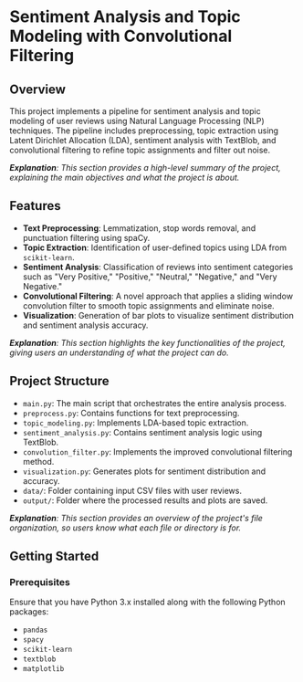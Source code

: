 # Sentiment Analysis and Topic Modeling with Convolutional Filtering

## Overview
This project implements a pipeline for sentiment analysis and topic modeling of user reviews using Natural Language Processing (NLP) techniques. The pipeline includes preprocessing, topic extraction using Latent Dirichlet Allocation (LDA), sentiment analysis with TextBlob, and convolutional filtering to refine topic assignments and filter out noise.

_**Explanation**: This section provides a high-level summary of the project, explaining the main objectives and what the project is about._

## Features
- **Text Preprocessing**: Lemmatization, stop words removal, and punctuation filtering using spaCy.
- **Topic Extraction**: Identification of user-defined topics using LDA from `scikit-learn`.
- **Sentiment Analysis**: Classification of reviews into sentiment categories such as "Very Positive," "Positive," "Neutral," "Negative," and "Very Negative."
- **Convolutional Filtering**: A novel approach that applies a sliding window convolution filter to smooth topic assignments and eliminate noise.
- **Visualization**: Generation of bar plots to visualize sentiment distribution and sentiment analysis accuracy.

_**Explanation**: This section highlights the key functionalities of the project, giving users an understanding of what the project can do._

## Project Structure
- `main.py`: The main script that orchestrates the entire analysis process.
- `preprocess.py`: Contains functions for text preprocessing.
- `topic_modeling.py`: Implements LDA-based topic extraction.
- `sentiment_analysis.py`: Contains sentiment analysis logic using TextBlob.
- `convolution_filter.py`: Implements the improved convolutional filtering method.
- `visualization.py`: Generates plots for sentiment distribution and accuracy.
- `data/`: Folder containing input CSV files with user reviews.
- `output/`: Folder where the processed results and plots are saved.

_**Explanation**: This section provides an overview of the project's file organization, so users know what each file or directory is for._

## Getting Started

### Prerequisites
Ensure that you have Python 3.x installed along with the following Python packages:
- `pandas`
- `spacy`
- `scikit-learn`
- `textblob`
- `matplotlib`
